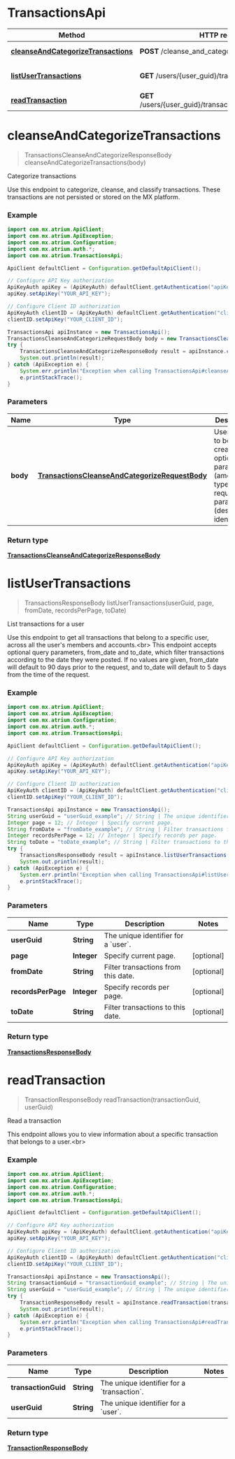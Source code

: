 # TransactionsApi

Method | HTTP request | Description
------------- | ------------- | -------------
[**cleanseAndCategorizeTransactions**](TransactionsApi.md#cleanseAndCategorizeTransactions) | **POST** /cleanse_and_categorize | Categorize transactions
[**listUserTransactions**](TransactionsApi.md#listUserTransactions) | **GET** /users/{user_guid}/transactions | List transactions for a user
[**readTransaction**](TransactionsApi.md#readTransaction) | **GET** /users/{user_guid}/transactions/{transaction_guid} | Read a transaction


<a name="cleanseAndCategorizeTransactions"></a>
# **cleanseAndCategorizeTransactions**
> TransactionsCleanseAndCategorizeResponseBody cleanseAndCategorizeTransactions(body)

Categorize transactions

Use this endpoint to categorize, cleanse, and classify transactions. These transactions are not persisted or stored on the MX platform.

### Example
```java
import com.mx.atrium.ApiClient;
import com.mx.atrium.ApiException;
import com.mx.atrium.Configuration;
import com.mx.atrium.auth.*;
import com.mx.atrium.TransactionsApi;

ApiClient defaultClient = Configuration.getDefaultApiClient();

// Configure API Key authorization
ApiKeyAuth apiKey = (ApiKeyAuth) defaultClient.getAuthentication("apiKey");
apiKey.setApiKey("YOUR_API_KEY");

// Configure Client ID authorization
ApiKeyAuth clientID = (ApiKeyAuth) defaultClient.getAuthentication("clientID");
clientID.setApiKey("YOUR_CLIENT_ID");

TransactionsApi apiInstance = new TransactionsApi();
TransactionsCleanseAndCategorizeRequestBody body = new TransactionsCleanseAndCategorizeRequestBody(); // TransactionsCleanseAndCategorizeRequestBody | User object to be created with optional parameters (amount, type) amd required parameters (description, identifier)
try {
    TransactionsCleanseAndCategorizeResponseBody result = apiInstance.cleanseAndCategorizeTransactions(body);
    System.out.println(result);
} catch (ApiException e) {
    System.err.println("Exception when calling TransactionsApi#cleanseAndCategorizeTransactions");
    e.printStackTrace();
}
```

### Parameters

Name | Type | Description  | Notes
------------- | ------------- | ------------- | -------------
 **body** | [**TransactionsCleanseAndCategorizeRequestBody**](TransactionsCleanseAndCategorizeRequestBody.md)| User object to be created with optional parameters (amount, type) amd required parameters (description, identifier) |

### Return type

[**TransactionsCleanseAndCategorizeResponseBody**](TransactionsCleanseAndCategorizeResponseBody.md)

<a name="listUserTransactions"></a>
# **listUserTransactions**
> TransactionsResponseBody listUserTransactions(userGuid, page, fromDate, recordsPerPage, toDate)

List transactions for a user

Use this endpoint to get all transactions that belong to a specific user, across all the user&#39;s members and accounts.&lt;br&gt; This endpoint accepts optional query parameters, from_date and to_date, which filter transactions according to the date they were posted. If no values are given, from_date will default to 90 days prior to the request, and to_date will default to 5 days from the time of the request. 

### Example
```java
import com.mx.atrium.ApiClient;
import com.mx.atrium.ApiException;
import com.mx.atrium.Configuration;
import com.mx.atrium.auth.*;
import com.mx.atrium.TransactionsApi;

ApiClient defaultClient = Configuration.getDefaultApiClient();

// Configure API Key authorization
ApiKeyAuth apiKey = (ApiKeyAuth) defaultClient.getAuthentication("apiKey");
apiKey.setApiKey("YOUR_API_KEY");

// Configure Client ID authorization
ApiKeyAuth clientID = (ApiKeyAuth) defaultClient.getAuthentication("clientID");
clientID.setApiKey("YOUR_CLIENT_ID");

TransactionsApi apiInstance = new TransactionsApi();
String userGuid = "userGuid_example"; // String | The unique identifier for a `user`.
Integer page = 12; // Integer | Specify current page.
String fromDate = "fromDate_example"; // String | Filter transactions from this date.
Integer recordsPerPage = 12; // Integer | Specify records per page.
String toDate = "toDate_example"; // String | Filter transactions to this date.
try {
    TransactionsResponseBody result = apiInstance.listUserTransactions(userGuid, page, fromDate, recordsPerPage, toDate);
    System.out.println(result);
} catch (ApiException e) {
    System.err.println("Exception when calling TransactionsApi#listUserTransactions");
    e.printStackTrace();
}
```

### Parameters

Name | Type | Description  | Notes
------------- | ------------- | ------------- | -------------
 **userGuid** | **String**| The unique identifier for a &#x60;user&#x60;. |
 **page** | **Integer**| Specify current page. | [optional]
 **fromDate** | **String**| Filter transactions from this date. | [optional]
 **recordsPerPage** | **Integer**| Specify records per page. | [optional]
 **toDate** | **String**| Filter transactions to this date. | [optional]

### Return type

[**TransactionsResponseBody**](TransactionsResponseBody.md)

<a name="readTransaction"></a>
# **readTransaction**
> TransactionResponseBody readTransaction(transactionGuid, userGuid)

Read a transaction

This endpoint allows you to view information about a specific transaction that belongs to a user.&lt;br&gt;

### Example
```java
import com.mx.atrium.ApiClient;
import com.mx.atrium.ApiException;
import com.mx.atrium.Configuration;
import com.mx.atrium.auth.*;
import com.mx.atrium.TransactionsApi;

ApiClient defaultClient = Configuration.getDefaultApiClient();

// Configure API Key authorization
ApiKeyAuth apiKey = (ApiKeyAuth) defaultClient.getAuthentication("apiKey");
apiKey.setApiKey("YOUR_API_KEY");

// Configure Client ID authorization
ApiKeyAuth clientID = (ApiKeyAuth) defaultClient.getAuthentication("clientID");
clientID.setApiKey("YOUR_CLIENT_ID");

TransactionsApi apiInstance = new TransactionsApi();
String transactionGuid = "transactionGuid_example"; // String | The unique identifier for a `transaction`.
String userGuid = "userGuid_example"; // String | The unique identifier for a `user`.
try {
    TransactionResponseBody result = apiInstance.readTransaction(transactionGuid, userGuid);
    System.out.println(result);
} catch (ApiException e) {
    System.err.println("Exception when calling TransactionsApi#readTransaction");
    e.printStackTrace();
}
```

### Parameters

Name | Type | Description  | Notes
------------- | ------------- | ------------- | -------------
 **transactionGuid** | **String**| The unique identifier for a &#x60;transaction&#x60;. |
 **userGuid** | **String**| The unique identifier for a &#x60;user&#x60;. |

### Return type

[**TransactionResponseBody**](TransactionResponseBody.md)


